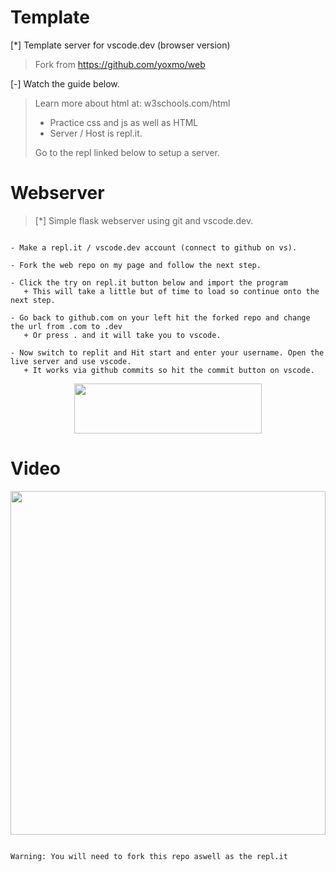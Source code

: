 # Template

[*] Template server for vscode.dev (browser version)
 > Fork from https://github.com/yoxmo/web
 > 
[-] Watch the guide below.


> Learn more about html at: w3schools.com/html
> - Practice css and js as well as HTML
> - Server / Host is repl.it.
> 
> Go to the repl linked below to setup a server.


# Webserver

> [*] Simple flask webserver using git and vscode.dev. 

``` Instructions: 

- Make a repl.it / vscode.dev account (connect to github on vs).

- Fork the web repo on my page and follow the next step.

- Click the try on repl.it button below and import the program 
   + This will take a little but of time to load so continue onto the next step.
  
- Go back to github.com on your left hit the forked repo and change the url from .com to .dev
   + Or press . and it will take you to vscode.
   
- Now switch to replit and Hit start and enter your username. Open the live server and use vscode.
   + It works via github commits so hit the commit button on vscode.

```

<p align='center'>

  <a href="https://replit.com/github/yoxmo/LS">

  <img width='300' height='80' src="https://repl-badge.jajoosam.repl.co/try.png">

  <a>

<p>


# Video


<p align='center'>
<a href='https://youtu.be/Th5ekG7BJPA'>
<img width='100%' height='550' src='https://user-images.githubusercontent.com/94254616/200669822-dfb8eb44-4942-4a30-a596-a90341d8a7a0.gif' />
</a>
</p>



```

Warning: You will need to fork this repo aswell as the repl.it

```
